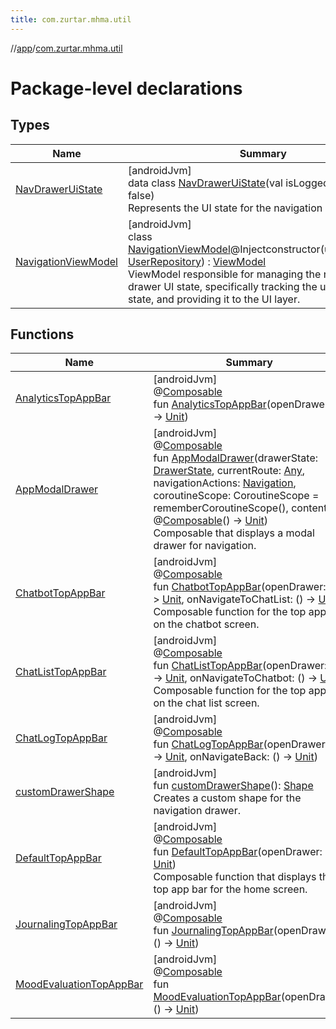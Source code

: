 ```yaml
---
title: com.zurtar.mhma.util
---
```

//[app](../../index.html)/[com.zurtar.mhma.util](index.html)



# Package-level declarations



## Types


| Name | Summary |
|---|---|
| [NavDrawerUiState](-nav-drawer-ui-state/index.html) | [androidJvm]<br>data class [NavDrawerUiState](-nav-drawer-ui-state/index.html)(val isLoggedIn: [Boolean](https://kotlinlang.org/api/core/kotlin-stdlib/kotlin/-boolean/index.html) = false)<br>Represents the UI state for the navigation drawer. |
| [NavigationViewModel](-navigation-view-model/index.html) | [androidJvm]<br>class [NavigationViewModel](-navigation-view-model/index.html)@Injectconstructor(userRepository: [UserRepository](../com.zurtar.mhma.data/-user-repository/index.html)) : [ViewModel](https://developer.android.com/reference/kotlin/androidx/lifecycle/ViewModel.html)<br>ViewModel responsible for managing the navigation drawer UI state, specifically tracking the user's login state, and providing it to the UI layer. |


## Functions


| Name | Summary |
|---|---|
| [AnalyticsTopAppBar](-analytics-top-app-bar.html) | [androidJvm]<br>@[Composable](https://developer.android.com/reference/kotlin/androidx/compose/runtime/Composable.html)<br>fun [AnalyticsTopAppBar](-analytics-top-app-bar.html)(openDrawer: () -&gt; [Unit](https://kotlinlang.org/api/core/kotlin-stdlib/kotlin/-unit/index.html)) |
| [AppModalDrawer](-app-modal-drawer.html) | [androidJvm]<br>@[Composable](https://developer.android.com/reference/kotlin/androidx/compose/runtime/Composable.html)<br>fun [AppModalDrawer](-app-modal-drawer.html)(drawerState: [DrawerState](https://developer.android.com/reference/kotlin/androidx/compose/material3/DrawerState.html), currentRoute: [Any](https://kotlinlang.org/api/core/kotlin-stdlib/kotlin/-any/index.html), navigationActions: [Navigation](../com.zurtar.mhma/-navigation/index.html), coroutineScope: CoroutineScope = rememberCoroutineScope(), content: @[Composable](https://developer.android.com/reference/kotlin/androidx/compose/runtime/Composable.html)() -&gt; [Unit](https://kotlinlang.org/api/core/kotlin-stdlib/kotlin/-unit/index.html))<br>Composable that displays a modal drawer for navigation. |
| [ChatbotTopAppBar](-chatbot-top-app-bar.html) | [androidJvm]<br>@[Composable](https://developer.android.com/reference/kotlin/androidx/compose/runtime/Composable.html)<br>fun [ChatbotTopAppBar](-chatbot-top-app-bar.html)(openDrawer: () -&gt; [Unit](https://kotlinlang.org/api/core/kotlin-stdlib/kotlin/-unit/index.html), onNavigateToChatList: () -&gt; [Unit](https://kotlinlang.org/api/core/kotlin-stdlib/kotlin/-unit/index.html))<br>Composable function for the top app bar on the chatbot screen. |
| [ChatListTopAppBar](-chat-list-top-app-bar.html) | [androidJvm]<br>@[Composable](https://developer.android.com/reference/kotlin/androidx/compose/runtime/Composable.html)<br>fun [ChatListTopAppBar](-chat-list-top-app-bar.html)(openDrawer: () -&gt; [Unit](https://kotlinlang.org/api/core/kotlin-stdlib/kotlin/-unit/index.html), onNavigateToChatbot: () -&gt; [Unit](https://kotlinlang.org/api/core/kotlin-stdlib/kotlin/-unit/index.html))<br>Composable function for the top app bar on the chat list screen. |
| [ChatLogTopAppBar](-chat-log-top-app-bar.html) | [androidJvm]<br>@[Composable](https://developer.android.com/reference/kotlin/androidx/compose/runtime/Composable.html)<br>fun [ChatLogTopAppBar](-chat-log-top-app-bar.html)(openDrawer: () -&gt; [Unit](https://kotlinlang.org/api/core/kotlin-stdlib/kotlin/-unit/index.html), onNavigateBack: () -&gt; [Unit](https://kotlinlang.org/api/core/kotlin-stdlib/kotlin/-unit/index.html)) |
| [customDrawerShape](custom-drawer-shape.html) | [androidJvm]<br>fun [customDrawerShape](custom-drawer-shape.html)(): [Shape](https://developer.android.com/reference/kotlin/androidx/compose/ui/graphics/Shape.html)<br>Creates a custom shape for the navigation drawer. |
| [DefaultTopAppBar](-default-top-app-bar.html) | [androidJvm]<br>@[Composable](https://developer.android.com/reference/kotlin/androidx/compose/runtime/Composable.html)<br>fun [DefaultTopAppBar](-default-top-app-bar.html)(openDrawer: () -&gt; [Unit](https://kotlinlang.org/api/core/kotlin-stdlib/kotlin/-unit/index.html))<br>Composable function that displays the top app bar for the home screen. |
| [JournalingTopAppBar](-journaling-top-app-bar.html) | [androidJvm]<br>@[Composable](https://developer.android.com/reference/kotlin/androidx/compose/runtime/Composable.html)<br>fun [JournalingTopAppBar](-journaling-top-app-bar.html)(openDrawer: () -&gt; [Unit](https://kotlinlang.org/api/core/kotlin-stdlib/kotlin/-unit/index.html)) |
| [MoodEvaluationTopAppBar](-mood-evaluation-top-app-bar.html) | [androidJvm]<br>@[Composable](https://developer.android.com/reference/kotlin/androidx/compose/runtime/Composable.html)<br>fun [MoodEvaluationTopAppBar](-mood-evaluation-top-app-bar.html)(openDrawer: () -&gt; [Unit](https://kotlinlang.org/api/core/kotlin-stdlib/kotlin/-unit/index.html)) |

